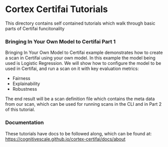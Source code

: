 # Cortex Certifai Tutorials 
This directory contains self contained tutorials which walk through basic parts of Certifai funcitonality 

### Bringing In Your Own Model to Certifai Part 1

 Bringing In Your Own Model to Certifai example demonstrates how to create a scan in Certifai using your own model. In this example the model being used is Logistic Regression. We will show how to configure the model to be used in Certifai, and run a scan on it with key evaluation metrics:

 * Fairness
 * Explainability
 * Robustness

The end result will be a scan definition file which contains the meta data from our scan, which can be used for running scans in the CLI and in Part 2 of this tutorial.

### Documentation 
These tutorials have docs to be followed along, which can be found at: https://cognitivescale.github.io/cortex-certifai/docs/about


